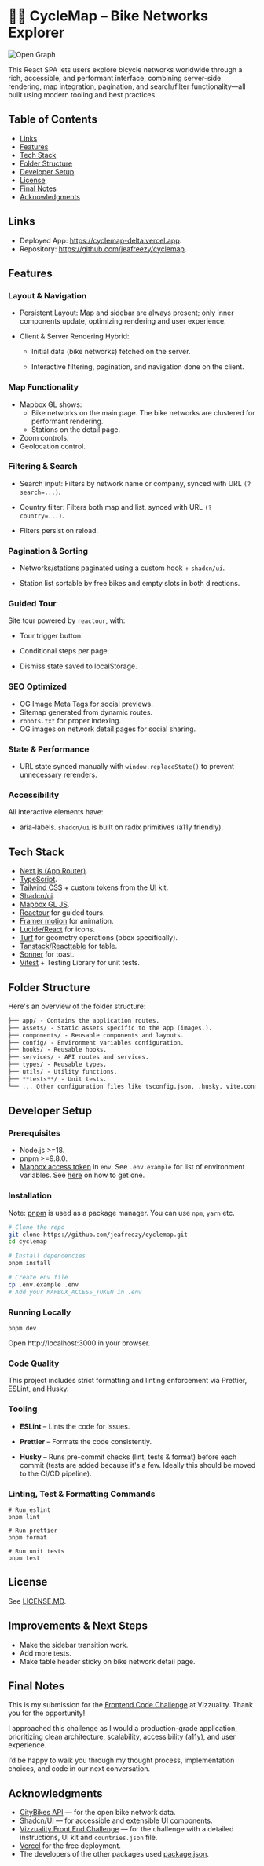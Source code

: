 # 🚴‍♂️ CycleMap – Bike Networks Explorer


![Open Graph](./public/og/opengraph-image.png)


This React SPA lets users explore bicycle networks worldwide through a rich, accessible, and performant interface, combining server-side rendering, map integration, pagination, and search/filter functionality—all built using modern tooling and best practices.



## Table of Contents

- [Links](#links)
- [Features](#features)
- [Tech Stack](#tech-stack)
- [Folder Structure](#folder-structure)
- [Developer Setup](#developer-setup)
- [License](#license)
- [Final Notes](#final-notes)
- [Acknowledgments](#acknowledgements)

## Links

- Deployed App: https://cyclemap-delta.vercel.app.
- Repository: https://github.com/jeafreezy/cyclemap.

## Features

### Layout & Navigation

- Persistent Layout: Map and sidebar are always present; only inner components update, optimizing rendering and user experience.

- Client & Server Rendering Hybrid:

  - Initial data (bike networks) fetched on the server.

  - Interactive filtering, pagination, and navigation done on the client.

### Map Functionality

- Mapbox GL shows:
  - Bike networks on the main page. The bike networks are clustered for performant rendering.
  - Stations on the detail page.
- Zoom controls.
- Geolocation control.

### Filtering & Search

- Search input: Filters by network name or company, synced with URL `(?search=...)`.

- Country filter: Filters both map and list, synced with URL `(?country=...)`.

- Filters persist on reload.

### Pagination & Sorting

- Networks/stations paginated using a custom hook + `shadcn/ui`.

- Station list sortable by free bikes and empty slots in both directions.

### Guided Tour

Site tour powered by `reactour`, with:

- Tour trigger button.

- Conditional steps per page.

- Dismiss state saved to localStorage.

### SEO Optimized

- OG Image Meta Tags for social previews.
- Sitemap generated from dynamic routes.
- `robots.txt` for proper indexing.
- OG images on network detail pages for social sharing.

### State & Performance

- URL state synced manually with `window.replaceState()` to prevent unnecessary rerenders.

### Accessibility

All interactive elements have:

- aria-labels.
  `shadcn/ui` is built on radix primitives (a11y friendly).

## Tech Stack

- [Next.js (App Router)](https://nextjs.org/docs).
- [TypeScript](https://www.typescriptlang.org/).
- [Tailwind CSS](https://tailwindcss.com/) + custom tokens from the [UI](https://www.figma.com/design/0MNqMneHvxahQZ6pknjzlq/Frontend-Challenge?node-id=5110-10913&t=lPnWiIiq1Z13J7eC-0) kit.
- [Shadcn/ui](https://ui.shadcn.com/).
- [Mapbox GL JS](https://docs.mapbox.com/mapbox-gl-js/api/).
- [Reactour](https://docs.react.tours/) for guided tours.
- [Framer motion](https://motion.dev/) for animation.
- [Lucide/React](https://lucide.dev/icons/) for icons.
- [Turf](https://turfjs.org/) for geometry operations (bbox specifically).
- [Tanstack/Reacttable](https://tanstack.com/table/latest) for table.
- [Sonner](https://sonner.emilkowal.ski/) for toast.
- [Vitest](https://vitest.dev/) + Testing Library for unit tests.

## Folder Structure

Here's an overview of the folder structure:

```markdown
├── app/ - Contains the application routes.
├── assets/ - Static assets specific to the app (images.).
├── components/ - Reusable components and layouts.
├── config/ - Environment variables configuration.
├── hooks/ - Reusable hooks.
├── services/ - API routes and services.
├── types/ - Reusable types.
├── utils/ - Utility functions.
├── **tests**/ - Unit tests.
└── ... Other configuration files like tsconfig.json, .husky, vite.config.mts etc.
```

## Developer Setup

### Prerequisites

- Node.js >=18.
- pnpm >=9.8.0.
- [Mapbox access token](https://mapbox.com/) in `env`. See `.env.example` for list of environment variables. See [here](https://docs.mapbox.com/help/getting-started/access-tokens/) on how to get one.

### Installation

Note: [pnpm](http://pnpm.io/) is used as a package manager. You can use `npm`, `yarn` etc.

```bash
# Clone the repo
git clone https://github.com/jeafreezy/cyclemap.git
cd cyclemap

# Install dependencies
pnpm install

# Create env file
cp .env.example .env
# Add your MAPBOX_ACCESS_TOKEN in .env
```

### Running Locally

```
pnpm dev
```

Open http://localhost:3000 in your browser.

### Code Quality

This project includes strict formatting and linting enforcement via Prettier, ESLint, and Husky.

### Tooling

- **ESLint** – Lints the code for issues.

- **Prettier** – Formats the code consistently.

- **Husky** – Runs pre-commit checks (lint, tests & format) before each commit (tests are added because it's a few. Ideally this should be moved to the CI/CD pipeline).

### Linting, Test & Formatting Commands

```
# Run eslint
pnpm lint

# Run prettier
pnpm format

# Run unit tests
pnpm test
```

## License

See [LICENSE.MD](./LICENSE).

## Improvements & Next Steps

- Make the sidebar transition work.
- Add more tests.
- Make table header sticky on bike network detail page.

## Final Notes

This is my submission for the [Frontend Code Challenge](https://github.com/Vizzuality/front-end-code-challenge/tree/master/mid-senior) at Vizzuality.
Thank you for the opportunity!

I approached this challenge as I would a production-grade application, prioritizing clean architecture, scalability, accessibility (a11y), and user experience.

I’d be happy to walk you through my thought process, implementation choices, and code in our next conversation.

## Acknowledgments

- [CityBikes API](https://api.citybik.es/v2/) — for the open bike network data.
- [Shadcn/UI](https://ui.shadcn.com/) — for accessible and extensible UI components.
- [Vizzuality Front End Challenge](https://github.com/Vizzuality/front-end-code-challenge/tree/master/mid-senior) — for the challenge with a detailed instructions, UI kit and `countries.json` file.
- [Vercel](https://vercel.com/) for the free deployment.
- The developers of the other packages used [package.json](./package.json).
